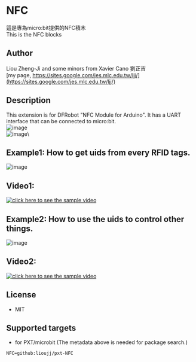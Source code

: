 # NFC

這是專為micro:bit提供的NFC積木\
This is the NFC blocks

## Author
Liou Zheng-Ji and some minors from Xavier Cano
劉正吉\
[my page, https://sites.google.com/jes.mlc.edu.tw/ljj/](https://sites.google.com/jes.mlc.edu.tw/ljj/)

## Description
This extension is for DFRobot "NFC Module for Arduino". It has a UART interface that can be connected to micro:bit.\
![image](images/reader1.jpg)\
![image](images/reader2.jpg)\

## Example1: How to get uids from every RFID tags.
![image](images/sample1_eng.png)

## Video1: 
[![click here to see the sample video](https://img.youtube.com/vi/TLi4DBspejo/0.jpg)](https://www.youtube.com/watch?v=TLi4DBspejo)

## Example2: How to use the uids to control other things.
![image](images/sample2_eng.png)

## Video2: 
[![click here to see the sample video](https://img.youtube.com/vi/NQBP2cRPgTw/0.jpg)](https://www.youtube.com/watch?v=NQBP2cRPgTw)

## License

* MIT

## Supported targets

* for PXT/microbit
(The metadata above is needed for package search.)

```package
NFC=github:lioujj/pxt-NFC
```
